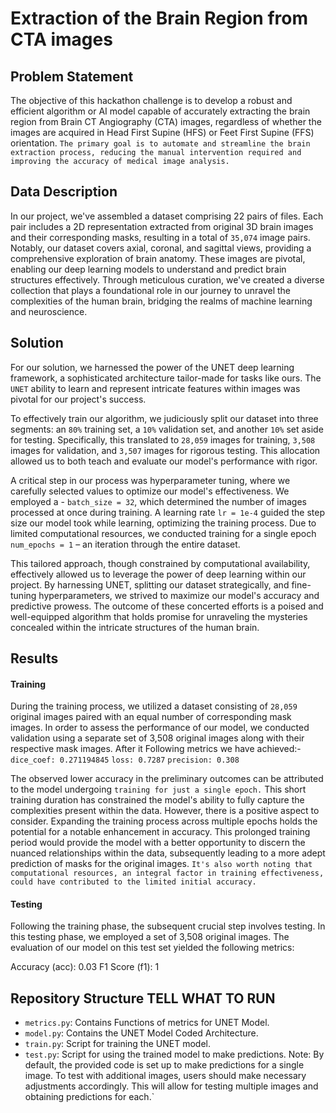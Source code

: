 # Extraction of the Brain Region from CTA images 
## Problem Statement
The objective of this hackathon challenge is to develop a robust and efficient algorithm or AI model capable of accurately extracting the brain region from Brain CT Angiography (CTA) images, regardless of whether the images are acquired in Head First Supine (HFS) or Feet First Supine (FFS) orientation. `The primary goal is to automate and streamline the brain extraction process, reducing the manual intervention required and improving the accuracy of medical image analysis.`

## Data Description
In our project, we've assembled a dataset comprising 22 pairs of files. Each pair includes a 2D representation extracted from original 3D brain images and their corresponding masks, resulting in a total of `35,074` image pairs. Notably, our dataset covers axial, coronal, and sagittal views, providing a comprehensive exploration of brain anatomy. These images are pivotal, enabling our deep learning models to understand and predict brain structures effectively. Through meticulous curation, we've created a diverse collection that plays a foundational role in our journey to unravel the complexities of the human brain, bridging the realms of machine learning and neuroscience.

## Solution
For our solution, we harnessed the power of the UNET deep learning framework, a sophisticated architecture tailor-made for tasks like ours. The `UNET` ability to learn and represent intricate features within images was pivotal for our project's success.

To effectively train our algorithm, we judiciously split our dataset into three segments: an `80%` training set, a `10%` validation set, and another `10%` set aside for testing. Specifically, this translated to `28,059` images for training, `3,508` images for validation, and `3,507` images for rigorous testing. This allocation allowed us to both teach and evaluate our model's performance with rigor.

A critical step in our process was hyperparameter tuning, where we carefully selected values to optimize our model's effectiveness. We employed a - `batch_size = 32`, which determined the number of images processed at once during training. A learning rate `lr = 1e-4` guided the step size our model took while learning, optimizing the training process. Due to limited computational resources, we conducted training for a single epoch `num_epochs = 1` – an iteration through the entire dataset.

This tailored approach, though constrained by computational availability, effectively allowed us to leverage the power of deep learning within our project. By harnessing UNET, splitting our dataset strategically, and fine-tuning hyperparameters, we strived to maximize our model's accuracy and predictive prowess. The outcome of these concerted efforts is a poised and well-equipped algorithm that holds promise for unraveling the mysteries concealed within the intricate structures of the human brain.

## Results
#### Training
During the training process, we utilized a dataset consisting of `28,059` original images paired with an equal number of corresponding mask images. In order to assess the performance of our model, we conducted validation using a separate set of 3,508 original images along with their respective mask images. After it Following metrics we have achieved:-
`dice_coef: 0.271194845`
`loss: 0.7287`
`precision: 0.308`

The observed lower accuracy in the preliminary outcomes can be attributed to the model undergoing `training for just a single epoch.` This short training duration has constrained the model's ability to fully capture the complexities present within the data. However, there is a positive aspect to consider. Expanding the training process across multiple epochs holds the potential for a notable enhancement in accuracy. This prolonged training period would provide the model with a better opportunity to discern the nuanced relationships within the data, subsequently leading to a more adept prediction of masks for the original images. `It's also worth noting that computational resources, an integral factor in training effectiveness, could have contributed to the limited initial accuracy.`

#### Testing
Following the training phase, the subsequent crucial step involves testing. In this testing phase, we employed a set of 3,508 original images. The evaluation of our model on this test set yielded the following metrics:

Accuracy (acc): 0.03
F1 Score (f1): 1

## Repository Structure TELL WHAT TO RUN

- `metrics.py`: Contains Functions of metrics for UNET Model.
- `model.py`: Contains the UNET Model Coded Architecture.
- `train.py`: Script for training the UNET model.
- `test.py`: Script for using the trained model to make predictions.
  Note: By default, the provided code is set up to make predictions for a single image. To test with additional images, users should make necessary adjustments accordingly. This will allow for testing multiple images and obtaining predictions for each.`

